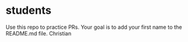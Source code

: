 # students
Use this repo to practice PRs. Your goal is to add your first name to the README.md file.
Christian